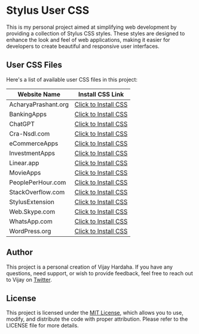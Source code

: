 # Stylus User CSS

This is my personal project aimed at simplifying web development by providing a collection of Stylus CSS styles. These styles are designed to enhance the look and feel of web applications, making it easier for developers to create beautiful and responsive user interfaces.

## User CSS Files

Here's a list of available user CSS files in this project:

| Website Name        | Install CSS Link                                                                                                           |
| ------------------- | -------------------------------------------------------------------------------------------------------------------------- |
| AcharyaPrashant.org | [Click to Install CSS](https://github.com/vijayhardaha/stylus-user-css/raw/master/dist/acharyaprashant.org/index.user.css) |
| BankingApps         | [Click to Install CSS](https://github.com/vijayhardaha/stylus-user-css/raw/master/dist/banking-apps/index.user.css)        |
| ChatGPT             | [Click to Install CSS](https://github.com/vijayhardaha/stylus-user-css/raw/master/dist/chatgpt/index.user.css)             |
| Cra-Nsdl.com        | [Click to Install CSS](https://github.com/vijayhardaha/stylus-user-css/raw/master/dist/cra-nsdl.com/index.user.css)        |
| eCommerceApps       | [Click to Install CSS](https://github.com/vijayhardaha/stylus-user-css/raw/master/dist/ecommerce-apps/index.user.css)      |
| InvestmentApps      | [Click to Install CSS](https://github.com/vijayhardaha/stylus-user-css/raw/master/dist/investment-apps/index.user.css)     |
| Linear.app          | [Click to Install CSS](https://github.com/vijayhardaha/stylus-user-css/raw/master/dist/linear.apps/index.user.css)         |
| MovieApps           | [Click to Install CSS](https://github.com/vijayhardaha/stylus-user-css/raw/master/dist/movie-apps/index.user.css)          |
| PeoplePerHour.com   | [Click to Install CSS](https://github.com/vijayhardaha/stylus-user-css/raw/master/dist/peopleperhour.com/index.user.css)   |
| StackOverflow.com   | [Click to Install CSS](https://github.com/vijayhardaha/stylus-user-css/raw/master/dist/stackoverflow/index.user.css)       |
| StylusExtension     | [Click to Install CSS](https://github.com/vijayhardaha/stylus-user-css/raw/master/dist/stylus-extension/index.user.css)    |
| Web.Skype.com       | [Click to Install CSS](https://github.com/vijayhardaha/stylus-user-css/raw/master/dist/web.skype.com/index.user.css)       |
| WhatsApp.com        | [Click to Install CSS](https://github.com/vijayhardaha/stylus-user-css/raw/master/dist/whatsapp.com/index.user.css)        |
| WordPress.org       | [Click to Install CSS](https://github.com/vijayhardaha/stylus-user-css/raw/master/dist/wordpress/index.user.css)           |

## Author

This project is a personal creation of Vijay Hardaha. If you have any questions, need support, or wish to provide feedback, feel free to reach out to Vijay on [Twitter](https://twitter.com/vijayhardaha).

## License

This project is licensed under the [MIT License](LICENSE), which allows you to use, modify, and distribute the code with proper attribution. Please refer to the LICENSE file for more details.
